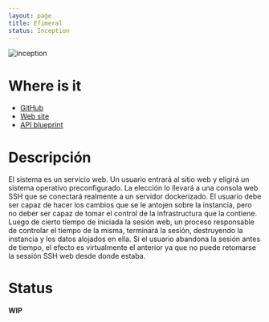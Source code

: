 ```yaml
---
layout: page
title: Efimeral
status: Inception
---
```


![inception](/assets/projects/efimeral.jpg)

# Where is it

* [GitHub](https://github.com/ariel17/efimeral)
* [Web site](http://ariel17.com.ar/efimeral/)
* [API blueprint](http://ariel17.com.ar/efimeral/api.html)

# Descripción

El sistema es un servicio web. Un usuario entrará al sitio web y eligirá un
sistema operativo preconfigurado. La elección lo llevará a una consola web SSH
que se conectará realmente a un servidor dockerizado. El usuario debe ser capaz
de hacer los cambios que se le antojen sobre la instancia, pero no deber ser
capaz de tomar el control de la infrastructura que la contiene. Luego de cierto
tiempo de iniciada la sesión web, un proceso responsable de controlar el tiempo
de la misma, terminará la sesión, destruyendo la instancia y los datos alojados
en ella. Si el usuario abandona la sesión antes de tiempo, el efecto es
virtualmente el anterior ya que no puede retomarse la sessión SSH web desde
donde estaba.

# Status

**WIP**
